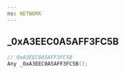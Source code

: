 ```yaml
---
ns: NETWORK
---
```

## _0xA3EEC0A5AFF3FC5B

```c
// 0xA3EEC0A5AFF3FC5B
Any _0xA3EEC0A5AFF3FC5B();
```

